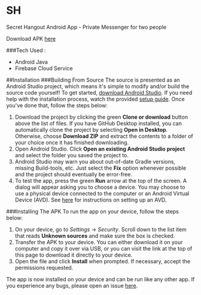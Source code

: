 # SH

Secret Hangout Android App - Private Messenger for two people

Download APK [here](https://docs.google.com/uc?export=download&id=0B9boJdznIbrMQjMyZGlxZnRFeEU)

###Tech Used :
  + Android Java
  + Firebase Cloud Service

##Installation
###Building From Source
The source is presented as an Android Studio project, which means it's simple to modify and/or build the source code yourself! To get started, [download Android Studio](https://developer.android.com/studio/index.html#downloads). If you need help with the installation process, watch the provided [setup guide](https://developer.android.com/studio/install.html). Once you've done that, follow the steps below:

1. Download the project by clicking the green **Clone or download** button above the list of files. If you have GitHub Desktop installed, you can automatically clone the project by selecting **Open in Desktop**. Otherwise, choose **Download ZIP** and extract the contents to a folder of your choice once it has finished downloading.
1. Open Android Studio. Click **Open an existing Android Studio project** and select the folder you saved the project to.
1. Android Studio may warn you about out-of-date Gradle versions, missing Build-tools, etc. Just select the **Fix** option whenever possible and the project should eventually be error-free.
1. To test the app, press the green **Run** arrow at the top of the screen. A dialog will appear asking you to choose a device. You may choose to use a physical device connected to the computer or an Android Virtual Device (AVD). See [here](https://developer.android.com/studio/run/managing-avds.html#createavd) for instructions on setting up an AVD.

###Installing The APK
To run the app on your device, follow the steps below:

1. On your device, go to *Settings* → *Security*. Scroll down to the list item that reads **Unknown sources** and make sure the box is checked.
1. Transfer the APK to your device. You can either download it on your computer and copy it over via USB, or you can visit the link at the top of this page to download it directly to your device.
1. Open the file and click **Install** when prompted. If necessary, accept the permissions requested.

The app is now installed on your device and can be run like any other app. If you experience any bugs, please open an issue [here](https://github.com/Hrily/SH/issues).
